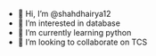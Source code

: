 - 👋 Hi, I’m @shahdhairya12
- 👀 I’m interested in database 
- 🌱 I’m currently learning python
- 💞️ I’m looking to collaborate on TCS


<!---
shahdhairya12/shahdhairya12 is a ✨ special ✨ repository because its `README.md` (this file) appears on your GitHub profile.
You can click the Preview link to take a look at your changes.
--->
